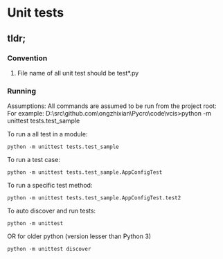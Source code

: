 # Unit tests

## tldr;

### Convention

1.  File name of all unit test should be test*.py

### Running

Assumptions: 
    All commands are assumed to be run from the project root:
    For example:
    D:\src\github.com\ongzhixian\Pycro\code\vcis>python -m unittest tests.test_sample

To run a all test in a module:

`python -m unittest tests.test_sample`

To run a test case:

`python -m unittest tests.test_sample.AppConfigTest`

To run a specific test method:

`python -m unittest tests.test_sample.AppConfigTest.test2`

To auto discover and run tests:

`python -m unittest`

OR for older python (version lesser than Python 3)

`python -m unittest discover`
